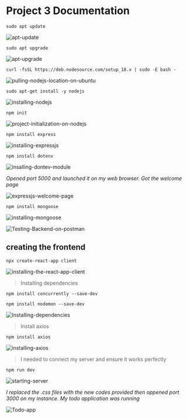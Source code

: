 # Project 3 Documentation

`sudo apt update`

![apt-update](./Images/apt-update.PNG)

`sudo apt upgrade`

![apt-upgrade](./Images/apt-upgrade.PNG)

`curl -fsSL https://deb.nodesource.com/setup_18.x | sudo -E bash -`

![pulling-nodejs-location-on-ubuntu](./Images/getting-nodjs-location.PNG)

`sudo apt-get install -y nodejs`

![installing-nodejs](./Images/Installing-nodejs.PNG)

`npm init`

![project-initialization-on-nodejs](./Images/project-initialization.PNG)

`npm install express`

![installing-expressjs](./Images/install-expressjs.PNG)

`npm install dotenv`

![insalling-dontev-module](./Images/install-dontev-module.PNG)

*Opened port 5000 and launched it on my web browser. Got the welcome page*

![expressjs-welcome-page](./Images/Welcome-page-on-browser.PNG)

`npm install mongoose`

![installing-mongoose](./Images/Installing-mongoose.PNG)

![Testing-Backend-on-postman](./Images/Back_End_Test.PNG)

## creating the frontend

`npx create-react-app client`

![installing-the-react-app-client](./Images/installing-create-react-app-client.PNG)

> Installing dependencies

`npm install concurrently --save-dev`

`npm install nodemon --save-dev`

![Installing-dependencies](./Images/installing-packages.PNG)

> Install axios

`npm install axios`

![installing-axios](./Images/Install-axios.PNG)

>I needed to connect my server and ensure it works perfectly

`npm run dev`

![starting-server](./Images/database-connected-succesfully.PNG)

*I replaced the .css files with the new codes provided then oppened port 3000 on my instance. My todo application was running*

![Todo-app](./Images/Todo-app.PNG)